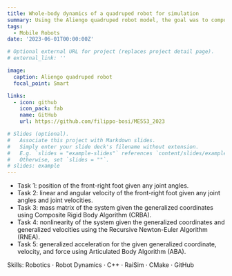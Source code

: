 ```yaml
---
title: Whole-body dynamics of a quadruped robot for simulation
summary: Using the Aliengo quadruped robot model, the goal was to compute different robot parameters with increasing difficulty.
tags:
  - Mobile Robots
date: '2023-06-01T00:00:00Z'

# Optional external URL for project (replaces project detail page).
# external_link: ''

image:
  caption: Aliengo quadruped robot
  focal_point: Smart

links:
  - icon: github
    icon_pack: fab
    name: GitHub
    url: https://github.com/filippo-bosi/ME553_2023

# Slides (optional).
#   Associate this project with Markdown slides.
#   Simply enter your slide deck's filename without extension.
#   E.g. `slides = "example-slides"` references `content/slides/example-slides.md`.
#   Otherwise, set `slides = ""`.
# slides: example
---
```


* Task 1: position of the front-right foot given any joint angles.
* Task 2: linear and angular velocity of the front-right foot given any joint angles and joint velocities.
* Task 3: mass matrix of the system given the generalized coordinates using Composite Rigid Body Algorithm (CRBA).
* Task 4: nonlinearity of the system given the generalized coordinates and generalized velocities using the Recursive Newton-Euler Algorithm (RNEA).
* Task 5: generalized acceleration for the given generalized coordinate, velocity, and force using Articulated Body Algorithm (ABA).

Skills: Robotics · Robot Dynamics · C++ · RaiSim · CMake · GitHub